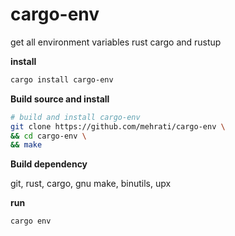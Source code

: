 # cargo-env

get all environment variables rust cargo and rustup

**install**

```sh
cargo install cargo-env
```

**Build source and install**

```sh
# build and install cargo-env 
git clone https://github.com/mehrati/cargo-env \
&& cd cargo-env \
&& make 
```

**Build dependency**

git, rust, cargo, gnu make, binutils, upx

**run**

```sh
cargo env 
```